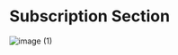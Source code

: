 # Subscription Section

![image (1)](https://user-images.githubusercontent.com/101992799/177221827-107c15fb-4a22-4a46-a192-3b7871c50d69.png)
